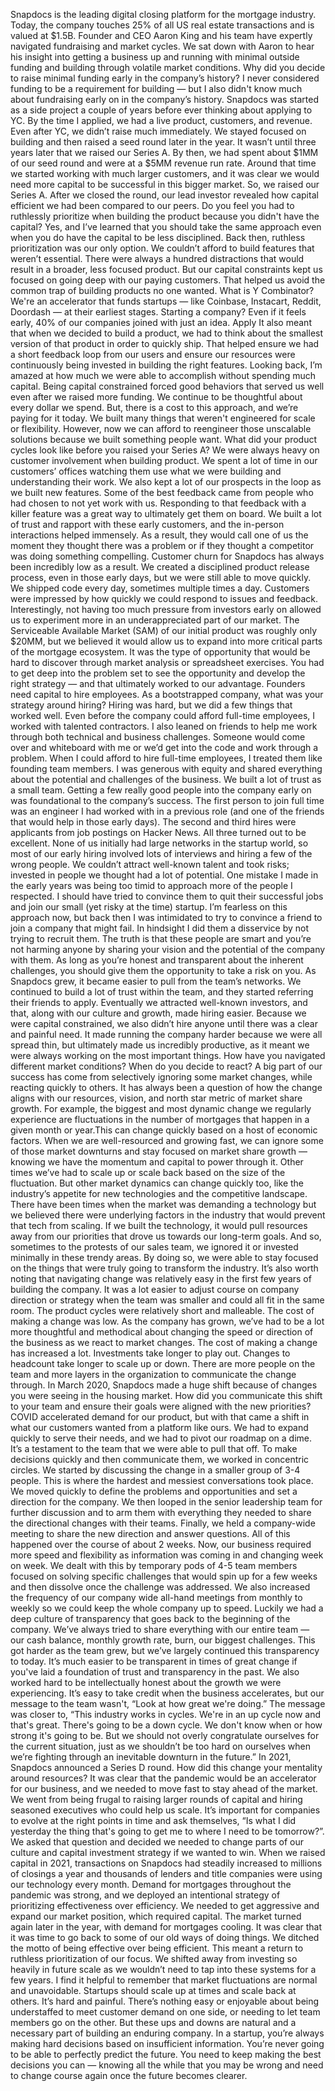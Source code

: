 Snapdocs is the leading digital closing platform for the mortgage industry. Today, the company touches 25% of all US real estate transactions and is valued at $1.5B. Founder and CEO Aaron King and his team have expertly navigated fundraising and market cycles. We sat down with Aaron to hear his insight into getting a business up and running with minimal outside funding and building through volatile market conditions.
Why did you decide to raise minimal funding early in the company’s history?
I never considered funding to be a requirement for building — but I also didn't know much about fundraising early on in the company’s history. Snapdocs was started as a side project a couple of years before ever thinking about applying to YC. By the time I applied, we had a live product, customers, and revenue. Even after YC, we didn’t raise much immediately. We stayed focused on building and then raised a seed round later in the year.
It wasn’t until three years later that we raised our Series A. By then, we had spent about $1MM of our seed round and were at a $5MM revenue run rate. Around that time we started working with much larger customers, and it was clear we would need more capital to be successful in this bigger market. So, we raised our Series A. After we closed the round, our lead investor revealed how capital efficient we had been compared to our peers.
Do you feel you had to ruthlessly prioritize when building the product because you didn't have the capital?
Yes, and I’ve learned that you should take the same approach even when you do have the capital to be less disciplined. Back then, ruthless prioritization was our only option. We couldn’t afford to build features that weren’t essential. There were always a hundred distractions that would result in a broader, less focused product. But our capital constraints kept us focused on going deep with our paying customers. That helped us avoid the common trap of building products no one wanted.
What is Y Combinator?
We're an accelerator that funds startups — like Coinbase, Instacart, Reddit, Doordash — at their earliest stages. Starting a company? Even if it feels early, 40% of our companies joined with just an idea.
Apply
It also meant that when we decided to build a product, we had to think about the smallest version of that product in order to quickly ship. That helped ensure we had a short feedback loop from our users and ensure our resources were continuously being invested in building the right features. Looking back, I’m amazed at how much we were able to accomplish without spending much capital.
Being capital constrained forced good behaviors that served us well even after we raised more funding. We continue to be thoughtful about every dollar we spend. But, there is a cost to this approach, and we’re paying for it today. We built many things that weren't engineered for scale or flexibility. However, now we can afford to reengineer those unscalable solutions because we built something people want.
What did your product cycles look like before you raised your Series A?
We were always heavy on customer involvement when building product. We spent a lot of time in our customers’ offices watching them use what we were building and understanding their work. We also kept a lot of our prospects in the loop as we built new features. Some of the best feedback came from people who had chosen to not yet work with us. Responding to that feedback with a killer feature was a great way to ultimately get them on board.
We built a lot of trust and rapport with these early customers, and the in-person interactions helped immensely. As a result, they would call one of us the moment they thought there was a problem or if they thought a competitor was doing something compelling. Customer churn for Snapdocs has always been incredibly low as a result.
We created a disciplined product release process, even in those early days, but we were still able to move quickly. We shipped code every day, sometimes multiple times a day. Customers were impressed by how quickly we could respond to issues and feedback.
Interestingly, not having too much pressure from investors early on allowed us to experiment more in an underappreciated part of our market. The Serviceable Available Market (SAM) of our initial product was roughly only $20MM, but we believed it would allow us to expand into more critical parts of the mortgage ecosystem. It was the type of opportunity that would be hard to discover through market analysis or spreadsheet exercises. You had to get deep into the problem set to see the opportunity and develop the right strategy — and that ultimately worked to our advantage.
Founders need capital to hire employees. As a bootstrapped company, what was your strategy around hiring?
Hiring was hard, but we did a few things that worked well. Even before the company could afford full-time employees, I worked with talented contractors. I also leaned on friends to help me work through both technical and business challenges. Someone would come over and whiteboard with me or we’d get into the code and work through a problem.
When I could afford to hire full-time employees, I treated them like founding team members. I was generous with equity and shared everything about the potential and challenges of the business. We built a lot of trust as a small team. Getting a few really good people into the company early on was foundational to the company’s success.
The first person to join full time was an engineer I had worked with in a previous role (and one of the friends that would help in those early days). The second and third hires were applicants from job postings on Hacker News. All three turned out to be excellent. None of us initially had large networks in the startup world, so most of our early hiring involved lots of interviews and hiring a few of the wrong people. We couldn’t attract well-known talent and took risks; invested in people we thought had a lot of potential.
One mistake I made in the early years was being too timid to approach more of the people I respected. I should have tried to convince them to quit their successful jobs and join our small (yet risky at the time) startup. I’m fearless on this approach now, but back then I was intimidated to try to convince a friend to join a company that might fail. In hindsight I did them a disservice by not trying to recruit them. The truth is that these people are smart and you’re not harming anyone by sharing your vision and the potential of the company with them. As long as you’re honest and transparent about the inherent challenges, you should give them the opportunity to take a risk on you.
As Snapdocs grew, it became easier to pull from the team’s networks. We continued to build a lot of trust within the team, and they started referring their friends to apply. Eventually we attracted well-known investors, and that, along with our culture and growth, made hiring easier.
Because we were capital constrained, we also didn’t hire anyone until there was a clear and painful need. It made running the company harder because we were all spread thin, but ultimately made us incredibly productive, as it meant we were always working on the most important things.
How have you navigated different market conditions? When do you decide to react?
A big part of our success has come from selectively ignoring some market changes, while reacting quickly to others. It has always been a question of how the change aligns with our resources, vision, and north star metric of market share growth.
For example, the biggest and most dynamic change we regularly experience are fluctuations in the number of mortgages that happen in a given month or year.This can change quickly based on a host of economic factors. When we are well-resourced and growing fast, we can ignore some of those market downturns and stay focused on market share growth — knowing we have the momentum and capital to power through it. Other times we’ve had to scale up or scale back based on the size of the fluctuation.
But other market dynamics can change quickly too, like the industry’s appetite for new technologies and the competitive landscape. There have been times when the market was demanding a technology but we believed there were underlying factors in the industry that would prevent that tech from scaling. If we built the technology, it would pull resources away from our priorities that drove us towards our long-term goals. And so, sometimes to the protests of our sales team, we ignored it or invested minimally in these trendy areas. By doing so, we were able to stay focused on the things that were truly going to transform the industry.
It’s also worth noting that navigating change was relatively easy in the first few years of building the company. It was a lot easier to adjust course on company direction or strategy when the team was smaller and could all fit in the same room. The product cycles were relatively short and malleable. The cost of making a change was low.
As the company has grown, we’ve had to be a lot more thoughtful and methodical about changing the speed or direction of the business as we react to market changes. The cost of making a change has increased a lot. Investments take longer to play out. Changes to headcount take longer to scale up or down. There are more people on the team and more layers in the organization to communicate the change through.
In March 2020, Snapdocs made a huge shift because of changes you were seeing in the housing market. How did you communicate this shift to your team and ensure their goals were aligned with the new priorities?
COVID accelerated demand for our product, but with that came a shift in what our customers wanted from a platform like ours. We had to expand quickly to serve their needs, and we had to pivot our roadmap on a dime. It’s a testament to the team that we were able to pull that off.
To make decisions quickly and then communicate them, we worked in concentric circles. We started by discussing the change in a smaller group of 3-4 people. This is where the hardest and messiest conversations took place. We moved quickly to define the problems and opportunities and set a direction for the company. We then looped in the senior leadership team for further discussion and to arm them with everything they needed to share the directional changes with their teams. Finally, we held a company-wide meeting to share the new direction and answer questions. All of this happened over the course of about 2 weeks.
Now, our business required more speed and flexibility as information was coming in and changing week on week. We dealt with this by  temporary pods of 4-5 team members focused on solving specific challenges that would spin up for a few weeks and then dissolve once the challenge was addressed. We also increased the frequency of our company wide all-hand meetings from monthly to weekly so we could keep the whole company up to speed.
Luckily we had a deep culture of transparency that goes back to the beginning of the company. We’ve always tried to share everything with our entire team — our cash balance, monthly growth rate, burn, our biggest challenges. This got harder as the team grew, but we’ve largely continued this transparency to today. It’s much easier to be transparent in times of great change if you've laid a foundation of trust and transparency in the past.
We also worked hard to be intellectually honest about the growth we were experiencing. It’s easy to take credit when the business accelerates, but our message to the team wasn't, “Look at how great we're doing.” The message was closer to, “This industry works in cycles. We're in an up cycle now and that's great. There's going to be a down cycle. We don't know when or how strong it's going to be. But we should not overly congratulate ourselves for the current situation, just as we shouldn’t be too hard on ourselves when we’re fighting through an inevitable downturn in the future.”
In 2021, Snapdocs announced a Series D round. How did this change your mentality around resources?
It was clear that the pandemic would be an accelerator for our business, and we needed to move fast to stay ahead of the market. We went from being frugal to raising larger rounds of capital and hiring seasoned executives who could help us scale. It’s important for companies to evolve at the right points in time and ask themselves, “Is what I did yesterday the thing that's going to get me to where I need to be tomorrow?”. We asked that question and decided we needed to change parts of our culture and capital investment strategy if we wanted to win.
When we raised capital in 2021, transactions on Snapdocs had steadily increased to millions of closings a year and thousands of lenders and title companies were using our technology every month. Demand for mortgages throughout the pandemic was strong, and we deployed an intentional strategy of prioritizing effectiveness over efficiency. We needed to get aggressive and expand our market position, which required capital.
The market turned again later in the year, with demand for mortgages cooling. It was clear that it was time to go back to some of our old ways of doing things. We ditched the motto of being effective over being efficient. This meant a return to ruthless prioritization of our focus. We shifted away from investing so heavily in future scale as we wouldn’t need to tap into these systems for a few years.
I find it helpful to remember that market fluctuations are normal and unavoidable. Startups should scale up at times and scale back at others. It’s hard and painful. There’s nothing easy or enjoyable about being understaffed to meet customer demand on one side, or needing to let team members go on the other. But these ups and downs are natural and a necessary part of building an enduring company. In a startup, you’re always making hard decisions based on insufficient information. You’re never going to be able to perfectly predict the future. You need to keep making the best decisions you can — knowing all the while that you may be wrong and need to change course again once the future becomes clearer.